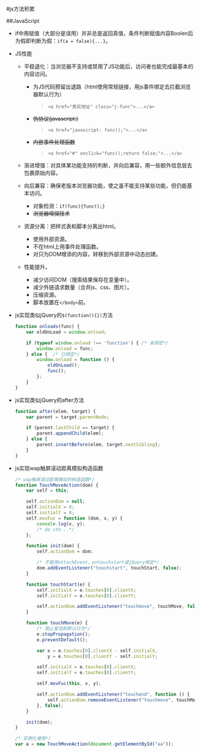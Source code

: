 #js方法积累

##JavaScript
- if中用赋值（大部分是误用）并非总是返回真值，条件判断赋值内容Boolen后为假即判断为假：`if(a = false){...}`。

- JS性能
    - 平稳退化：当浏览器不支持或禁用了JS功能后，访问者也能完成最基本的内容访问。
        - 为JS代码预留出退路（html使用常规链接，用js事件绑定去拦截浏览器默认行为）
            >`<a href="真实地址" class="j-func">...</a>`

        - ~~伪协议(javascript:)~~
            >`<a href="javascript: func();">...</a>`

        - ~~内嵌事件处理函数~~
            >`<a href="#" onclick="func();return false;">...</a>`

    - 渐进增强：对具体某功能支持的判断，并向后兼容，用一些额外信息层去包裹原始内容。
    - 向后兼容：确保老版本浏览器功能，使之虽不能支持某些功能，但仍能基本访问。
        - 对象检测：`if(func){func();}`
        - ~~浏览器嗅探技术~~
    - 资源分离：把样式表和脚本分离出html。
        - 使用外部资源。
        - 不在html上用事件处理函数。
        - 对只为DOM增添的内容，转移到外部资源中动态创建。
    - 性能提升。
        - 减少访问DOM（搜索结果保存在变量中）。
        - 减少外链请求数量（合并js、css、图片）。
        - 压缩资源。
        - 脚本放置在`</body>`前。

- js实现类似jQuery的`$(function(){})`方法

    ```javascript
    function onloads(func) {
        var oldOnLoad = window.onload;

        if (typeof window.onload !== 'function') { /* 未绑定*/
            window.onload = func;
        } else {  /* 已绑定*/
            window.onload = function () {
                oldOnLoad();
                func();
            };
        }
    }
    ```
    
- js实现类似jQuery的after方法

    ```javascript
    function after(elem, target) {
        var parent = target.parentNode;

        if (parent.lastChild == target) {
            parent.appendChild(elem);
        } else {
            parent.insertBefore(elem, target.nextSibling);
        }
    }
    ```

- js实现wap触屏滚动距离模拟构造函数

    ```javascript
    /* wap触屏滚动距离模拟的构造函数*/
    function TouchMoveAction(dom) {
        var self = this;

        self.actionDom = null;
        self.initialX = 0;
        self.initialY = 0;
        self.movFuc = function (dom, x, y) {
            console.log(x, y);
            /* do sth...*/
        };

        function init(dom) {
            self.actionDom = dom;

            /* 不能用attachEvent、ontouchstart或jQuery绑定*/
            dom.addEventListener("touchstart", touchStart, false);
        }

        function touchStart(e) {
            self.initialX = e.touches[0].clientX;
            self.initialY = e.touches[0].clientY;

            self.actionDom.addEventListener("touchmove", touchMove, false);
        }

        function touchMove(e) {
            /* 阻止冒泡和默认行为*/
            e.stopPropagation();
            e.preventDefault();

            var x = e.touches[0].clientX - self.initialX,
                y = e.touches[0].clientY - self.initialY;

            self.initialX = e.touches[0].clientX;
            self.initialY = e.touches[0].clientY;

            self.movFuc(this, x, y);

            self.actionDom.addEventListener("touchend", function () {
                self.actionDom.removeEventListener("touchmove", touchMove, false);
            }, false);
        }

        init(dom);
    }

    /* 实例化使用*/
    var a = new TouchMoveAction(document.getElementById("aa"));
    ```